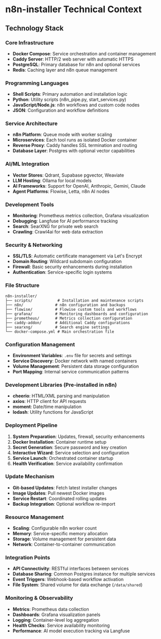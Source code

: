 # n8n-installer Technical Context

## Technology Stack

### Core Infrastructure
- **Docker Compose**: Service orchestration and container management
- **Caddy Server**: HTTP/2 web server with automatic HTTPS
- **PostgreSQL**: Primary database for n8n and optional services
- **Redis**: Caching layer and n8n queue management

### Programming Languages
- **Shell Scripts**: Primary automation and installation logic
- **Python**: Utility scripts (n8n_pipe.py, start_services.py)
- **JavaScript/Node.js**: n8n workflows and custom code nodes
- **JSON**: Configuration and workflow definitions

### Service Architecture
- **n8n Platform**: Queue mode with worker scaling
- **Microservices**: Each tool runs as isolated Docker container
- **Reverse Proxy**: Caddy handles SSL termination and routing
- **Database Layer**: Postgres with optional vector capabilities

### AI/ML Integration
- **Vector Stores**: Qdrant, Supabase pgvector, Weaviate
- **LLM Hosting**: Ollama for local models
- **AI Frameworks**: Support for OpenAI, Anthropic, Gemini, Claude
- **Agent Platforms**: Flowise, Letta, n8n AI nodes

### Development Tools
- **Monitoring**: Prometheus metrics collection, Grafana visualization
- **Debugging**: Langfuse for AI performance tracking
- **Search**: SearXNG for private web search
- **Crawling**: Crawl4ai for web data extraction

### Security & Networking
- **SSL/TLS**: Automatic certificate management via Let's Encrypt
- **Domain Routing**: Wildcard subdomain configuration
- **Firewall**: Basic security enhancements during installation
- **Authentication**: Service-specific login systems

### File Structure
```
n8n-installer/
├── scripts/           # Installation and maintenance scripts
├── n8n/              # n8n configuration and backups
├── flowise/          # Flowise custom tools and workflows
├── grafana/          # Monitoring dashboards and configuration
├── prometheus/       # Metrics collection configuration
├── caddy-addon/      # Additional Caddy configurations
├── searxng/          # Search engine settings
└── docker-compose.yml # Main orchestration file
```

### Configuration Management
- **Environment Variables**: `.env` file for secrets and settings
- **Service Discovery**: Docker network with named containers
- **Volume Management**: Persistent data storage configuration
- **Port Mapping**: Internal service communication patterns

### Development Libraries (Pre-installed in n8n)
- **cheerio**: HTML/XML parsing and manipulation
- **axios**: HTTP client for API requests
- **moment**: Date/time manipulation
- **lodash**: Utility functions for JavaScript

### Deployment Pipeline
1. **System Preparation**: Updates, firewall, security enhancements
2. **Docker Installation**: Container runtime setup
3. **Secret Generation**: Secure password and key creation
4. **Interactive Wizard**: Service selection and configuration
5. **Service Launch**: Orchestrated container startup
6. **Health Verification**: Service availability confirmation

### Update Mechanism
- **Git-based Updates**: Fetch latest installer changes
- **Image Updates**: Pull newest Docker images
- **Service Restart**: Coordinated rolling updates
- **Backup Integration**: Optional workflow re-import

### Resource Management
- **Scaling**: Configurable n8n worker count
- **Memory**: Service-specific memory allocation
- **Storage**: Volume management for persistent data
- **Network**: Container-to-container communication

### Integration Points
- **API Connectivity**: RESTful interfaces between services
- **Database Sharing**: Common Postgres instance for multiple services
- **Event Triggers**: Webhook-based workflow activation
- **File System**: Shared volume for data exchange (`/data/shared`)

### Monitoring & Observability
- **Metrics**: Prometheus data collection
- **Dashboards**: Grafana visualization panels
- **Logging**: Container-level log aggregation
- **Health Checks**: Service availability monitoring
- **Performance**: AI model execution tracking via Langfuse
